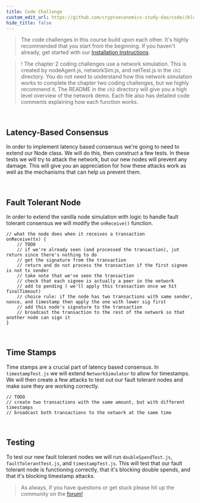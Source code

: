 ```yaml
---
title: Code Challenge
custom_edit_url: https://github.com/cryptoeconomics-study-dao/code//blob/master/ch2/2.3/README.md
hide_title: false
---
```

<!-- This file is generated by /website/scripts/sync-util.js - changes will be overwritten! -->

> The code challenges in this course build upon each other. It's highly recommended that you start from the beginning. If you haven't already, get started with our [Installation Instructions](https://www.burrrata.ch/ces-website/docs/en/sync/dev-env-setup).

> ! The chapter 2 coding challenges use a network simulation. This is created by nodeAgent.js, networkSim.js, and netTest.js in the `ch2` directory. You do not need to understand how this network simulation works to complete the chapter two coding challenges, but we highly recommend it. The README in the `ch2` directory will give you a high level overview of the network demo. Each file also has detailed code comments explaining how each function works.

<br />

## Latency-Based Consensus

In order to implement latency based consensus we're going to need to extend our Node class. We will do this, then construct a few tests. In these tests we will try to attack the network, but our new nodes will prevent any damage. This will give you an appreciation for how these attacks work as well as the mechanisms that can help us prevent them.

<br />

## Fault Tolerant Node

In order to extend the vanilla node simulation with logic to handle fault tolerant consensus we will modify the `onReceive()` function.
```
// what the node does when it receives a transaction
onReceive(tx) {
	// TODO
	// if we're already seen (and processed the transaction), jut return since there's nothing to do
	// get the signature from the transaction
	// return and do not process the transaction if the first signee is not tx sender
	// take note that we've seen the transaction
	// check that each signee is actually a peer in the network
	// add to pending ( we'll apply this transaction once we hit finalTimeout)
	// choice rule: if the node has two transactions with same sender, nonce, and timestamp then apply the one with lower sig first
	// add this node's signature to the transaction
	// broadcast the transaction to the rest of the network so that another node can sign it
}
```

<br />

## Time Stamps

Time stamps are a crucial part of latency based consensus. In `timestampTest.js` we will extend `NetworkSimulator` to allow for timestamps. We will then create a few attacks to test out our fault tolerant nodes and make sure they are working correctly.
```
// TODO
// create two transactions with the same amount, but with different timestamps
// broadcast both transactions to the network at the same time
```

<br />

## Testing

To test our new fault tolerant nodes we will run `doubleSpendTest.js`, `faultTolerantTest.js`, and `timestampTest.js`. This will test that our fault tolerant node is functioning correctly, that it's blocking double spends, and that it's blocking timestamp attacks.

> As always, if you have questions or get stuck please hit up the community on the [forum!](https://forum.cryptoeconomics.study)

